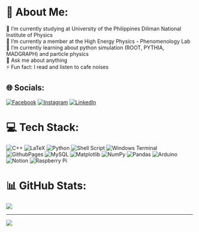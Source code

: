 # 💫 About Me:
🔭 I’m currently studying at University of the Philippines Diliman National Institute of Physics<br>🤝 I’m currently a member at the High Energy Physics - Phenomenology Lab<br>🌱 I’m currently learning about python simulation (ROOT, PYTHIA, MADGRAPH) and particle physics<br>💬 Ask me about anything<br>⚡ Fun fact: I read and listen to cafe noises 


## 🌐 Socials:
[![Facebook](https://img.shields.io/badge/Facebook-%231877F2.svg?logo=Facebook&logoColor=white)](https://facebook.com/lancisjum) [![Instagram](https://img.shields.io/badge/Instagram-%23E4405F.svg?logo=Instagram&logoColor=white)](https://instagram.com/lancis_juma1) [![LinkedIn](https://img.shields.io/badge/LinkedIn-%230077B5.svg?logo=linkedin&logoColor=white)](https://linkedin.com/in/francis-lance-jumawan) 

# 💻 Tech Stack:
![C++](https://img.shields.io/badge/c++-%2300599C.svg?style=for-the-badge&logo=c%2B%2B&logoColor=white) ![LaTeX](https://img.shields.io/badge/latex-%23008080.svg?style=for-the-badge&logo=latex&logoColor=white) ![Python](https://img.shields.io/badge/python-3670A0?style=for-the-badge&logo=python&logoColor=ffdd54) ![Shell Script](https://img.shields.io/badge/shell_script-%23121011.svg?style=for-the-badge&logo=gnu-bash&logoColor=white) ![Windows Terminal](https://img.shields.io/badge/Windows%20Terminal-%234D4D4D.svg?style=for-the-badge&logo=windows-terminal&logoColor=white) ![GithubPages](https://img.shields.io/badge/github%20pages-121013?style=for-the-badge&logo=github&logoColor=white) ![MySQL](https://img.shields.io/badge/mysql-4479A1.svg?style=for-the-badge&logo=mysql&logoColor=white) ![Matplotlib](https://img.shields.io/badge/Matplotlib-%23ffffff.svg?style=for-the-badge&logo=Matplotlib&logoColor=black) ![NumPy](https://img.shields.io/badge/numpy-%23013243.svg?style=for-the-badge&logo=numpy&logoColor=white) ![Pandas](https://img.shields.io/badge/pandas-%23150458.svg?style=for-the-badge&logo=pandas&logoColor=white) ![Arduino](https://img.shields.io/badge/-Arduino-00979D?style=for-the-badge&logo=Arduino&logoColor=white) ![Notion](https://img.shields.io/badge/Notion-%23000000.svg?style=for-the-badge&logo=notion&logoColor=white) ![Raspberry Pi](https://img.shields.io/badge/-RaspberryPi-C51A4A?style=for-the-badge&logo=Raspberry-Pi)
# 📊 GitHub Stats:
<!-- ![](https://github-readme-stats.vercel.app/api?username=sherkaicode&theme=dark&hide_border=false&include_all_commits=false&count_private=false)<br/>
![](https://github-readme-streak-stats.herokuapp.com/?user=sherkaicode&theme=dark&hide_border=false)<br/> -->
![](https://github-readme-stats.vercel.app/api/top-langs/?username=sherkaicode&theme=dark&hide_border=false&include_all_commits=false&count_private=false&layout=compact)


---
[![](https://visitcount.itsvg.in/api?id=sherkaicode&icon=0&color=0)](https://visitcount.itsvg.in)

<!-- Proudly created with GPRM ( https://gprm.itsvg.in ) -->
